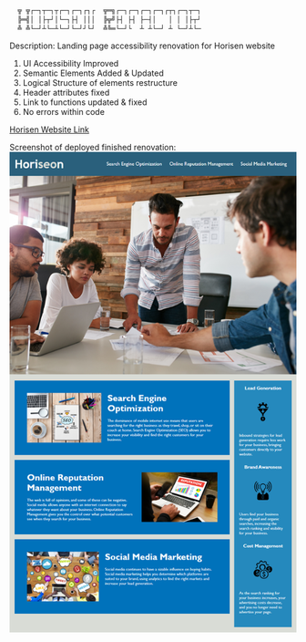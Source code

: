 
      ╦ ╦┌─┐┬─┐┬┌─┐┌─┐┌┐┌  ╦═╗┌─┐┌─┐┌─┐┌─┐┌┬┐┌─┐┬─┐
      ╠═╣│ │├┬┘│└─┐├┤ │││  ╠╦╝├┤ ├┤ ├─┤│   │ │ │├┬┘
      ╩ ╩└─┘┴└─┴└─┘└─┘┘└┘  ╩╚═└─┘└  ┴ ┴└─┘ ┴ └─┘┴└─

Description:
Landing page accessibility renovation for Horisen website
1) UI Accessibility Improved
2) Semantic Elements Added & Updated
3) Logical Structure of elements restructure
4) Header attributes fixed
5) Link to functions updated & fixed
6) No errors within code

[Horisen Website Link](https://miguelmulet.github.io/horisen-refactor/)

Screenshot of deployed finished renovation:
![Horisen website](./assets/images/horisen-website.png)
